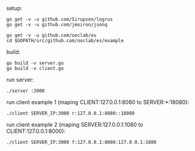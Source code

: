 setup:

```
go get -v -u github.com/Sirupsen/logrus
go get -v -u github.com/jmoiron/jsonq

go get -v -u github.com/ooclab/es
cd $GOPATH/src/github.com/ooclab/es/example
```

build:

```
go build -v server.go
go build -v client.go
```

run server:

```
./server :3000
```

run client example 1 (maping CLIENT:127.0.0.1:8080 to SERVER:*:18080):

```
./client SERVER_IP:3000 r:127.0.0.1:8080::18080
```

run client example 2 (maping SERVER:127.0.0.1:1080 to CLIENT:127.0.0.1:8000):

```
./client SERVER_IP:3000 f:127.0.0.1:8000:127.0.0.1:1080
```

